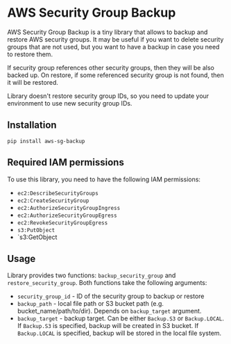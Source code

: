 # AWS Security Group Backup

AWS Security Group Backup is a tiny library that allows to backup and restore AWS security groups. It may be useful 
if you want to delete security groups that are not used, but you want to have a backup in case you need to restore them.

If security group references other security groups, then they will be also backed up.
On restore, if some referenced security group is not found, then it will be restored.

Library doesn't restore security group IDs, so you need to update your environment to use new security group IDs.

## Installation

`pip install aws-sg-backup`

## Required IAM permissions

To use this library, you need to have the following IAM permissions:
* `ec2:DescribeSecurityGroups`
* `ec2:CreateSecurityGroup`
* `ec2:AuthorizeSecurityGroupIngress`
* `ec2:AuthorizeSecurityGroupEgress`
* `ec2:RevokeSecurityGroupEgress`
* `s3:PutObject`
* `s3:GetObject

## Usage

Library provides two functions: `backup_security_group` and `restore_security_group`. Both functions take the following arguments:
 * `security_group_id` - ID of the security group to backup or restore
 * `backup_path` - local file path or S3 bucket path (e.g. bucket_name/path/to/dir). Depends on `backup_target` argument.
 * `backup_target` - backup target. Can be either `Backup.S3` or `Backup.LOCAL`. If `Backup.S3` is specified, 
    backup will be created in S3 bucket. If `Backup.LOCAL` is specified, backup will be stored in the local file system.